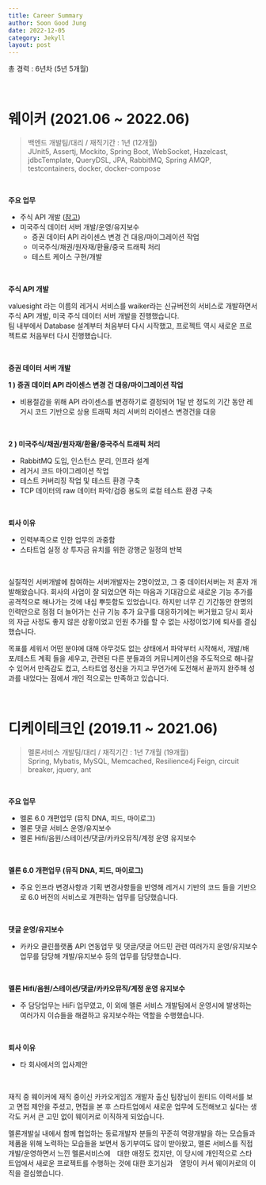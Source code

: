 ```yaml
---
title: Career Summary
author: Soon Good Jung
date: 2022-12-05
category: Jekyll
layout: post
---
```



총 경력 : 6년차 (5년 5개월)

<br>

# 웨이커 (2021.06 \~ 2022.06) 

> 백엔드 개발팀/대리 / 재직기간 : 1년 (12개월) <br>
> JUnit5, Assertj, Mockito, Spring Boot, WebSocket, Hazelcast, jdbcTemplate, QueryDSL, JPA, RabbitMQ, Spring AMQP, testcontainers, docker, docker-compose

<br>

**주요 업무**

- 주식 API 개발 ([참고](https://waiker.ai/stock?ric=AMZN.O))
- 미국주식 데이터 서버 개발/운영/유지보수
  - 증권 데이터 API 라이센스 변경 건 대응/마이그레이션 작업
  - 미국주식/채권/원자재/환율/중국 트래픽 처리
  - 테스트 케이스 구현/개발


<br>

**주식 API 개발**

valuesight 라는 이름의 레거시 서비스를 waiker라는 신규버전의 서비스로 개발하면서 주식 API 개발, 미국 주식 데이터 서버 개발을 진행했습니다.<br>
팀 내부에서 Database 설계부터 처음부터 다시 시작했고, 프로젝트 역시 새로운 프로젝트로 처음부터 다시 진행했습니다.<br>

<br>

**증권 데이터 서버 개발**

**1 ) 증권 데이터 API 라이센스 변경 건 대응/마이그레이션 작업**

- 비용절감을 위해 API 라이센스를 변경하기로 결정되어 1달 반 정도의 기간 동안 레거시 코드 기반으로 상용 트래픽 처리 서버의 라이센스 변경건을 대응

<br>

**2 ) 미국주식/채권/원자재/환율/중국주식 트래픽 처리**

- RabbitMQ 도입, 인스턴스 분리, 인프라 설계
- 레거시 코드 마이그레이션 작업 
- 테스트 커버리징 작업 및 테스트 환경 구축
- TCP 데이터의 raw 데이터 파악/검증 용도의 로컬 테스트 환경 구축

<br>

**퇴사 이유**

- 인력부족으로 인한 업무의 과중함
- 스타트업 실정 상 투자금 유치를 위한 강행군 일정의 반복

<br>

실질적인 서버개발에 참여하는 서버개발자는 2명이었고, 그 중 데이터서버는 저 혼자 개발해왔습니다. 회사의 사업이 잘 되었으면 하는 마음과 기대감으로 새로운 기능 추가를 공격적으로 해나가는 것에 내심 뿌듯함도 있었습니다. 하지만 너무 긴 기간동안 한명의 인력만으로 점점 더 늘어가는 신규 기능 추가 요구를 대응하기에는 버거웠고 당시 회사의 자금 사정도 좋지 않은 상황이었고 인원 추가를 할 수 없는 사정이었기에 퇴사를 결심했습니다.<br>

목표를 세워서 어떤 분야에 대해 아무것도 없는 상태에서 파악부터 시작해서, 개발/배포/테스트 계획 들을 세우고, 관련된 다른 분들과의 커뮤니케이션을 주도적으로 해나갈 수 있어서 만족감도 컸고, 스타트업 정신을 가지고 무언가에 도전해서 끝까지 완주해 성과를 내었다는 점에서 개인 적으로는 만족하고 있습니다.

<br>

# 디케이테크인 (2019.11 \~ 2021.06) 
> 멜론서비스 개발팀/대리 / 재직기간 : 1년 7개월 (19개월) <br>
> Spring, Mybatis, MySQL, Memcached, Resilience4j Feign, circuit breaker, jquery, ant

<br>

**주요 업무**

- 멜론 6.0 개편업무 (뮤직 DNA, 피드, 마이로그)
- 멜론 댓글 서비스 운영/유지보수
- 멜론 Hifi/음원/스테이션/댓글/카카오뮤직/계정 운영 유지보수

<br>

**멜론 6.0 개편업무 (뮤직 DNA, 피드, 마이로그)**

- 주요 인프라 변경사항과 기획 변경사항들을 반영해 레거시 기반의 코드 들을 기반으로 6.0 버전의 서비스로 개편하는 업무를 담당했습니다. 

<br>

**댓글 운영/유지보수**

- 카카오 클린플랫폼 API 연동업무 및 댓글/댓글 어드민 관련 여러가지 운영/유지보수 업무를 담당해 개발/유지보수 등의 업무를 담당했습니다.

<br>

**멜론 Hifi/음원/스테이션/댓글/카카오뮤직/계정 운영 유지보수**

- 주 담당업무는 HiFi 업무였고, 이 외에 멜론 서비스 개발팀에서 운영시에 발생하는 여러가지 이슈들을 해결하고 유지보수하는 역할을 수행했습니다. 

<br>

**퇴사 이유**

- 타 회사에서의 입사제안

<br>

재직 중 웨이커에 재직 중이신 카카오게임즈 개발자 출신 팀장님이 원티드 이력서를 보고 면접 제안을 주셨고, 면접을 본 후 스타트업에서 새로운 업무에 도전해보고 싶다는 생각도 커서 큰 고민 없이 웨이커로 이직하게 되었습니다.<br>

멜론개발실 내에서 함께 협업하는 동료개발자 분들의 꾸준히 역량개발을 하는 모습들과 제품을 위해 노력하는 모습들을 보면서 동기부여도 많이 받아왔고, 멜론 서비스를 직접 개발/운영하면서 느낀 멜론서비스에　대한 애정도 컸지만, 이 당시에 개인적으로 스타트업에서 새로운 프로젝트를 수행하는 것에 대한 호기심과　열망이 커서 웨이커로의 이직을 결심했습니다.<br>

<br>



